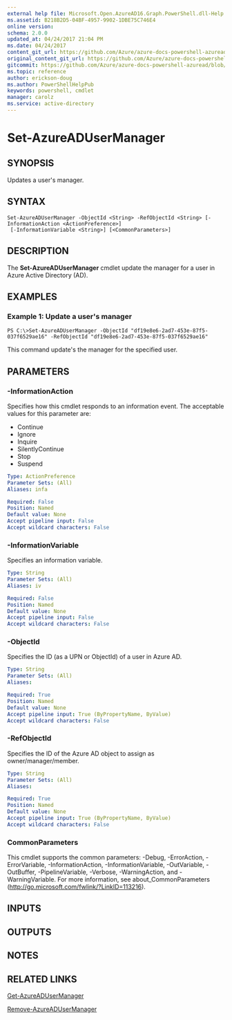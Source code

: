 ```yaml
---
external help file: Microsoft.Open.AzureAD16.Graph.PowerShell.dll-Help.xml
ms.assetid: B218B2D5-04BF-4957-9902-1DBE75C746E4
online version:
schema: 2.0.0
updated_at: 04/24/2017 21:04 PM
ms.date: 04/24/2017
content_git_url: https://github.com/Azure/azure-docs-powershell-azuread/blob/master/Azure%20AD%20Cmdlets/AzureAD/v2.1/Set-AzureADUserManager.md
original_content_git_url: https://github.com/Azure/azure-docs-powershell-azuread/blob/master/Azure%20AD%20Cmdlets/AzureAD/v2.1/Set-AzureADUserManager.md
gitcommit: https://github.com/Azure/azure-docs-powershell-azuread/blob/58dbfa14efee8bd6121cb76044ff15751eaab5bc
ms.topic: reference
author: erickson-doug
ms.author: PowerShellHelpPub
keywords: powershell, cmdlet
manager: carolz
ms.service: active-directory
---
```


# Set-AzureADUserManager

## SYNOPSIS
Updates a user's manager.

## SYNTAX

```
Set-AzureADUserManager -ObjectId <String> -RefObjectId <String> [-InformationAction <ActionPreference>]
 [-InformationVariable <String>] [<CommonParameters>]
```

## DESCRIPTION
The **Set-AzureADUserManager** cmdlet update the manager for a user in Azure Active Directory (AD).

## EXAMPLES

### Example 1: Update a user's manager
```
PS C:\>Set-AzureADUserManager -ObjectId "df19e8e6-2ad7-453e-87f5-037f6529ae16" -RefObjectId "df19e8e6-2ad7-453e-87f5-037f6529ae16"
```

This command update's the manager for the specified user.

## PARAMETERS

### -InformationAction
Specifies how this cmdlet responds to an information event. The acceptable values for this parameter are:

- Continue
- Ignore
- Inquire
- SilentlyContinue
- Stop
- Suspend

```yaml
Type: ActionPreference
Parameter Sets: (All)
Aliases: infa

Required: False
Position: Named
Default value: None
Accept pipeline input: False
Accept wildcard characters: False
```

### -InformationVariable
Specifies an information variable.

```yaml
Type: String
Parameter Sets: (All)
Aliases: iv

Required: False
Position: Named
Default value: None
Accept pipeline input: False
Accept wildcard characters: False
```

### -ObjectId
Specifies the ID (as a UPN or ObjectId) of a user in Azure AD. 

```yaml
Type: String
Parameter Sets: (All)
Aliases: 

Required: True
Position: Named
Default value: None
Accept pipeline input: True (ByPropertyName, ByValue)
Accept wildcard characters: False
```

### -RefObjectId
Specifies the ID of the Azure AD object to assign as owner/manager/member.

```yaml
Type: String
Parameter Sets: (All)
Aliases: 

Required: True
Position: Named
Default value: None
Accept pipeline input: True (ByPropertyName, ByValue)
Accept wildcard characters: False
```

### CommonParameters
This cmdlet supports the common parameters: -Debug, -ErrorAction, -ErrorVariable, -InformationAction, -InformationVariable, -OutVariable, -OutBuffer, -PipelineVariable, -Verbose, -WarningAction, and -WarningVariable. For more information, see about_CommonParameters (http://go.microsoft.com/fwlink/?LinkID=113216).

## INPUTS

## OUTPUTS

## NOTES

## RELATED LINKS

[Get-AzureADUserManager](./Get-AzureADUserManager.md)

[Remove-AzureADUserManager](./Remove-AzureADUserManager.md)

